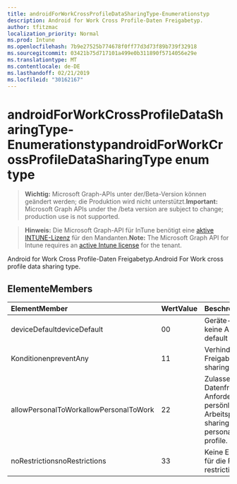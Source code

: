 ```yaml
---
title: androidForWorkCrossProfileDataSharingType-Enumerationstyp
description: Android for Work Cross Profile-Daten Freigabetyp.
author: tfitzmac
localization_priority: Normal
ms.prod: Intune
ms.openlocfilehash: 7b9e27525b774678f0ff77d3d73f89b739f32918
ms.sourcegitcommit: 03421b75d717101a499e0b311890f5714056e29e
ms.translationtype: MT
ms.contentlocale: de-DE
ms.lasthandoff: 02/21/2019
ms.locfileid: "30162167"
---
```

# <a name="androidforworkcrossprofiledatasharingtype-enum-type"></a><span data-ttu-id="ef200-103">androidForWorkCrossProfileDataSharingType-Enumerationstyp</span><span class="sxs-lookup"><span data-stu-id="ef200-103">androidForWorkCrossProfileDataSharingType enum type</span></span>

> <span data-ttu-id="ef200-104">**Wichtig:** Microsoft Graph-APIs unter der/Beta-Version können geändert werden; die Produktion wird nicht unterstützt.</span><span class="sxs-lookup"><span data-stu-id="ef200-104">**Important:** Microsoft Graph APIs under the /beta version are subject to change; production use is not supported.</span></span>

> <span data-ttu-id="ef200-105">**Hinweis:** Die Microsoft Graph-API für InTune benötigt eine [aktive INTUNE-Lizenz](https://go.microsoft.com/fwlink/?linkid=839381) für den Mandanten.</span><span class="sxs-lookup"><span data-stu-id="ef200-105">**Note:** The Microsoft Graph API for Intune requires an [active Intune license](https://go.microsoft.com/fwlink/?linkid=839381) for the tenant.</span></span>

<span data-ttu-id="ef200-106">Android for Work Cross Profile-Daten Freigabetyp.</span><span class="sxs-lookup"><span data-stu-id="ef200-106">Android For Work cross profile data sharing type.</span></span>

## <a name="members"></a><span data-ttu-id="ef200-107">Elemente</span><span class="sxs-lookup"><span data-stu-id="ef200-107">Members</span></span>
|<span data-ttu-id="ef200-108">Element</span><span class="sxs-lookup"><span data-stu-id="ef200-108">Member</span></span>|<span data-ttu-id="ef200-109">Wert</span><span class="sxs-lookup"><span data-stu-id="ef200-109">Value</span></span>|<span data-ttu-id="ef200-110">Beschreibung</span><span class="sxs-lookup"><span data-stu-id="ef200-110">Description</span></span>|
|:---|:---|:---|
|<span data-ttu-id="ef200-111">deviceDefault</span><span class="sxs-lookup"><span data-stu-id="ef200-111">deviceDefault</span></span>|<span data-ttu-id="ef200-112">0</span><span class="sxs-lookup"><span data-stu-id="ef200-112">0</span></span>|<span data-ttu-id="ef200-113">Geräte-Standardwert, keine Absicht.</span><span class="sxs-lookup"><span data-stu-id="ef200-113">Device default value, no intent.</span></span>|
|<span data-ttu-id="ef200-114">Konditionen</span><span class="sxs-lookup"><span data-stu-id="ef200-114">preventAny</span></span>|<span data-ttu-id="ef200-115">1</span><span class="sxs-lookup"><span data-stu-id="ef200-115">1</span></span>|<span data-ttu-id="ef200-116">Verhindern der Freigabe.</span><span class="sxs-lookup"><span data-stu-id="ef200-116">Prevent any sharing.</span></span>|
|<span data-ttu-id="ef200-117">allowPersonalToWork</span><span class="sxs-lookup"><span data-stu-id="ef200-117">allowPersonalToWork</span></span>|<span data-ttu-id="ef200-118">2</span><span class="sxs-lookup"><span data-stu-id="ef200-118">2</span></span>|<span data-ttu-id="ef200-119">Zulassen der Datenfreigabe Anforderung aus dem persönlichen Profil an das Arbeitsprofil.</span><span class="sxs-lookup"><span data-stu-id="ef200-119">Allow data sharing request from personal profile to work profile.</span></span>|
|<span data-ttu-id="ef200-120">noRestrictions</span><span class="sxs-lookup"><span data-stu-id="ef200-120">noRestrictions</span></span>|<span data-ttu-id="ef200-121">3</span><span class="sxs-lookup"><span data-stu-id="ef200-121">3</span></span>|<span data-ttu-id="ef200-122">Keine Einschränkungen für die Freigabe.</span><span class="sxs-lookup"><span data-stu-id="ef200-122">No restrictions on sharing.</span></span>|





